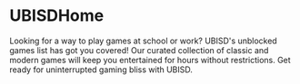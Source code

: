 # UBISDHome
Looking for a way to play games at school or work? UBISD's unblocked games list has got you covered! Our curated collection of classic and modern games will keep you entertained for hours without restrictions. Get ready for uninterrupted gaming bliss with UBISD.
